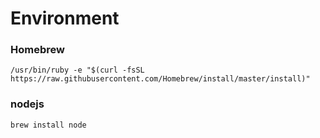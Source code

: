 # Environment
### Homebrew
```
/usr/bin/ruby -e "$(curl -fsSL https://raw.githubusercontent.com/Homebrew/install/master/install)"
```

### nodejs
```
brew install node
```

